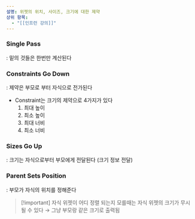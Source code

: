 ```yaml
---
설명: 위젯의 위치, 사이즈, 크기에 대한 제약
상위 항목:
  - "[[인프런 강의]]"
---
```

### Single Pass

: 밑의 것들은 한번만 계산된다

  

### Constraints Go Down

: 제약은 부모로 부터 자식으로 전가된다

- Constraint는 크기의 제약으로 4가지가 있다
    1. 최대 높이
    2. 최소 높이
    3. 최대 너비
    4. 최소 너비

  

### Sizes Go Up

: 크기는 자식으로부터 부모에게 전달된다 (크기 정보 전달)

  

### Parent Sets Position

: 부모가 자식의 위치를 정해준다

  

> [!important] 자식 위젯이 어디 정렬 되는지 모를때는 자식 위젯의 크기가 무시될 수 있다 → 그냥 부모랑 같은 크기로 출력됨